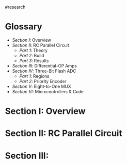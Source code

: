 #research

# Glossary
- *Section I*: Overview
- *Section II*: RC Parallel Circuit
	- *Part 1*: Theory
	- *Part 2*: Build
	- *Part 3*: Results
- *Section III*: Differential-OP Amps
- *Section IV*: Three-Bit Flash ADC
	- *Part 1*: Regions
	- *Part 2*: Priority Encoder  
- *Section V*: Eight-to-One MUX
- *Section VI*: Microcontrollers & Code

# Section I: Overview

#  Section II: RC Parallel Circuit

# Section III: 